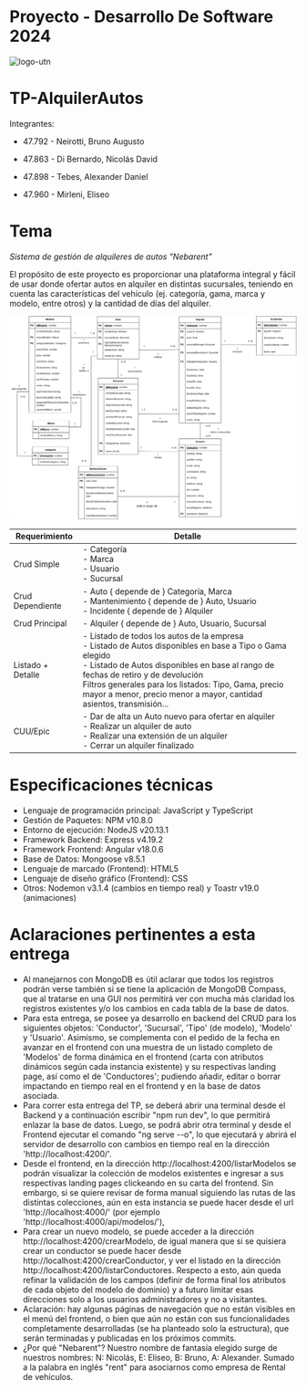 # Proyecto - Desarrollo De Software 2024

![logo-utn](https://frro.cvg.utn.edu.ar/pluginfile.php/1/theme_snap/logo/1710991180/logo-utn-siglas.png)

# TP-AlquilerAutos

Integrantes:

- 47.792 - Neirotti, Bruno Augusto

- 47.863 - Di Bernardo, Nicolás David

- 47.898 - Tebes, Alexander Daniel

- 47.960 - Mirleni, Eliseo

# Tema

_Sistema de gestión de alquileres de autos "Nebarent"_

El propósito de este proyecto es proporcionar una plataforma integral y fácil de usar donde ofertar autos en alquiler en distintas sucursales, teniendo en cuenta las características del vehículo (ej. categoría, gama, marca y modelo, entre otros) y la cantidad de días del alquiler.

![modelo-dominio](assets\modelo-dominio.png)

| Requerimiento     | Detalle                                                                                                                                                                                                                                                                                                                              |
| ----------------- | ------------------------------------------------------------------------------------------------------------------------------------------------------------------------------------------------------------------------------------------------------------------------------------------------------------------------------------ |
| Crud Simple       | - Categoría<br>- Marca<br>- Usuario<br>- Sucursal                                                                                                                                                                                                                                                                                    |
| Crud Dependiente  | - Auto { depende de } Categoría, Marca<br> - Mantenimiento { depende de } Auto, Usuario<br>- Incidente { depende de } Alquiler                                                                                                                                                                                                       |
| Crud Principal    | - Alquiler { depende de } Auto, Usuario, Sucursal                                                                                                                                                                                                                                                                                    |
| Listado + Detalle | - Listado de todos los autos de la empresa<br>- Listado de Autos disponibles en base a Tipo o Gama elegido<br>- Listado de Autos disponibles en base al rango de fechas de retiro y de devolución<br> Filtros generales para los listados: Tipo, Gama, precio mayor a menor, precio menor a mayor, cantidad asientos, transmisión... |
| CUU/Epic          | - Dar de alta un Auto nuevo para ofertar en alquiler<br>- Realizar un alquiler de auto<br>- Realizar una extensión de un alquiler<br>- Cerrar un alquiler finalizado                                                                                                                                                                 |

# Especificaciones técnicas

- Lenguaje de programación principal: JavaScript y TypeScript
- Gestión de Paquetes: NPM v10.8.0
- Entorno de ejecución: NodeJS v20.13.1
- Framework Backend: Express v4.19.2
- Framework Frontend: Angular v18.0.6
- Base de Datos: Mongoose v8.5.1
- Lenguaje de marcado (Frontend): HTML5
- Lenguaje de diseño gráfico (Frontend): CSS
- Otros: Nodemon v3.1.4 (cambios en tiempo real) y Toastr v19.0 (animaciones)

# Aclaraciones pertinentes a esta entrega

- Al manejarnos con MongoDB es útil aclarar que todos los registros podrán verse también si se tiene la aplicación de MongoDB Compass, que al tratarse en una GUI nos permitirá ver con mucha más claridad los registros existentes y/o los cambios en cada tabla de la base de datos.
- Para esta entrega, se posee ya desarrollo en backend del CRUD para los siguientes objetos: 'Conductor', 'Sucursal', 'Tipo' (de modelo), 'Modelo' y 'Usuario'. Asimismo, se complementa con el pedido de la fecha en avanzar en el frontend con una muestra de un listado completo de 'Modelos' de forma dinámica en el frontend (carta con atributos dinámicos según cada instancia existente) y su respectivas landing page, así como el de 'Conductores'; pudiendo añadir, editar o borrar impactando en tiempo real en el frontend y en la base de datos asociada.
- Para correr esta entrega del TP, se deberá abrir una terminal desde el Backend y a continuación escribir "npm run dev", lo que permitirá enlazar la base de datos. Luego, se podrá abrir otra terminal y desde el Frontend ejecutar el comando "ng serve --o", lo que ejecutará y abrirá el servidor de desarrollo con cambios en tiempo real en la dirección 'http://localhost:4200/'.
- Desde el frontend, en la dirección http://localhost:4200/listarModelos se podrán visualizar la colección de modelos existentes e ingresar a sus respectivas landing pages clickeando en su carta del frontend. Sin embargo, si se quiere revisar de forma manual siguiendo las rutas de las distintas colecciones, aún en esta instancia se puede hacer desde el url 'http://localhost:4000/' (por ejemplo 'http://localhost:4000/api/modelos/'),
- Para crear un nuevo modelo, se puede acceder a la dirección http://localhost:4200/crearModelo, de igual manera que si se quisiera crear un conductor se puede hacer desde http://localhost:4200/crearConductor, y ver el listado en la dirección http://localhost:4200/listarConductores. Respecto a esto, aún queda refinar la validación de los campos (definir de forma final los atributos de cada objeto del modelo de dominio) y a futuro limitar esas direcciones solo a los usuarios administradores y no a visitantes.
- Aclaración: hay algunas páginas de navegación que no están visibles en el menú del frontend, o bien que aún no están con sus funcionalidades completamente desarrolladas (se ha planteado solo la estructura), que serán terminadas y publicadas en los próximos commits.
- ¿Por qué "Nebarent"? Nuestro nombre de fantasía elegido surge de nuestros nombres: N: Nicolás, E: Eliseo, B: Bruno, A: Alexander. Sumado a la palabra en inglés "rent" para asociarnos como empresa de Rental de vehículos.
